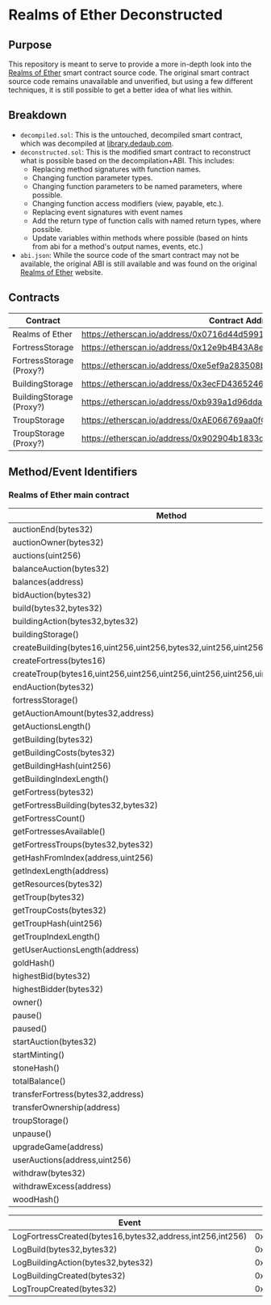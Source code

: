 # Realms of Ether Deconstructed

## Purpose

This repository is meant to serve to provide a more in-depth look into the [Realms of Ether](https://realmsofether.com/) smart contract source code. The original smart contract source code remains unavailable and unverified, but using a few different techniques, it is still possible to get a better idea of what lies within.

## Breakdown

- `decompiled.sol`: This is the untouched, decompiled smart contract, which was decompiled at [library.dedaub.com](https://library.dedaub.com/decompile).
- `deconstructed.sol`: This is the modified smart contract to reconstruct what is possible based on the decompilation+ABI. This includes:
  - Replacing method signatures with function names.
  - Changing function parameter types.
  - Changing function parameters to be named parameters, where possible.
  - Changing function access modifiers (view, payable, etc.).
  - Replacing event signatures with event names
  - Add the return type of function calls with named return types, where possible.
  - Update variables within methods where possible (based on hints from abi for a method's output names, events, etc.)
- `abi.json`: While the source code of the smart contract may not be available, the original ABI is still available and was found on the original [Realms of Ether](https://realmsofether.com/) website.

## Contracts

| **Contract**             | **Contract Address**                                                    |
|--------------------------|-------------------------------------------------------------------------|
| Realms of Ether          | https://etherscan.io/address/0x0716d44d5991b15256a2de5769e1376d569bba7c |
| FortressStorage          | https://etherscan.io/address/0x12e9b4B43A8e8788569BE5DF6fc3ed88780c4DfC |
| FortressStorage (Proxy?) | https://etherscan.io/address/0xe5ef9a283508bbfd11d5379efc4146a4e4a26b8a |
| BuildingStorage          | https://etherscan.io/address/0x3ecFD43652462a9EDc06f5c4e3e65e1E9A1FAF24 |
| BuildingStorage (Proxy?) | https://etherscan.io/address/0xb939a1d96dda7271d6d89eaceabd9163d0502165 |
| TroupStorage             | https://etherscan.io/address/0xAE066769aa0fC472f1ee10360e05f2a6d903c1f3 |
| TroupStorage (Proxy?)    | https://etherscan.io/address/0x902904b1833def4aef05b99cea93cc3383cd2d4a |

## Method/Event Identifiers

### Realms of Ether main contract

| **Method**                                                                      | **MethodID** |
|---------------------------------------------------------------------------------|--------------|
| auctionEnd(bytes32)                                                             | 0x7621bd09d  |
| auctionOwner(bytes32)                                                           | 0xc73dedfd   |
| auctions(uint256)                                                               | 0x571a26a0   |
| balanceAuction(bytes32)                                                         | 0x093556c9   |
| balances(address)                                                               | 0x27e235e3   |
| bidAuction(bytes32)                                                             | 0xcacb7ad8   |
| build(bytes32,bytes32)                                                          | 0x30b654f8   |
| buildingAction(bytes32,bytes32)                                                 | 0xdc341d8d   |
| buildingStorage()                                                               | 0xed8faf3d   |
| createBuilding(bytes16,uint256,uint256,bytes32,uint256,uint256,uint256,uint256) | 0x2516930f   |
| createFortress(bytes16)                                                         | 0x5096ec53   |
| createTroup(bytes16,uint256,uint256,uint256,uint256,uint256,uint256,uint256)    | 0x974f1e9e   |
| endAuction(bytes32)                                                             | 0x01db46a0   |
| fortressStorage()                                                               | 0x0258a643   |
| getAuctionAmount(bytes32,address)                                               | 0xc9c0c242   |
| getAuctionsLength()                                                             | 0xdbe35007   |
| getBuilding(bytes32)                                                            | 0x66760ce6   |
| getBuildingCosts(bytes32)                                                       | 0x7bbe0176   |
| getBuildingHash(uint256)                                                        | 0xcb551a2b   |
| getBuildingIndexLength()                                                        | 0xd5ee9ca4   |
| getFortress(bytes32)                                                            | 0xc1666a30   |
| getFortressBuilding(bytes32,bytes32)                                            | 0x98a84292   |
| getFortressCount()                                                              | 0x10cfcf0c   |
| getFortressesAvailable()                                                        | 0x468c7804   |
| getFortressTroups(bytes32,bytes32)                                              | 0xc756b8e9   |
| getHashFromIndex(address,uint256)                                               | 0x78a11bf0   |
| getIndexLength(address)                                                         | 0xf5807181   |
| getResources(bytes32)                                                           | 0x8ca25ab4   |
| getTroup(bytes32)                                                               | 0x7e403f26   |
| getTroupCosts(bytes32)                                                          | 0x66cfc337   |
| getTroupHash(uint256)                                                           | 0x245454b5   |
| getTroupIndexLength()                                                           | 0x48d79c6f   |
| getUserAuctionsLength(address)                                                  | 0x82768573   |
| goldHash()                                                                      | 0x8764d2e2   |
| highestBid(bytes32)                                                             | 0x61508bfd   |
| highestBidder(bytes32)                                                          | 0xbf51e728   |
| owner()                                                                         | 0x8da5cb5b   |
| pause()                                                                         | 0x8456cb59   |
| paused()                                                                        | 0x5c975abb   |
| startAuction(bytes32)                                                           | 0xede8acdb   |
| startMinting()                                                                  | 0x9a65ea26   |
| stoneHash()                                                                     | 0x7f1c5886   |
| totalBalance()                                                                  | 0xad7a672f   |
| transferFortress(bytes32,address)                                               | 0x8063a94b   |
| transferOwnership(address)                                                      | 0xf2fde38b   |
| troupStorage()                                                                  | 0x40d7f8c0   |
| unpause()                                                                       | 0x3f4ba83a   |
| upgradeGame(address)                                                            | 0xe82acd26   |
| userAuctions(address,uint256)                                                   | 0xb4fbe80a   |
| withdraw(bytes32)                                                               | 0x8e19899e   |
| withdrawExcess(address)                                                         | 0xaffbf593   |
| woodHash()                                                                      | 0xa00fedc7   |

| **Event**                                                 | **EventID** |
|-----------------------------------------------------------|-------------|
| LogFortressCreated(bytes16,bytes32,address,int256,int256) | 0x39152486  |
| LogBuild(bytes32,bytes32)                                 | 0x9303befd  |
| LogBuildingAction(bytes32,bytes32)                        | 0x9afc6e84  |
| LogBuildingCreated(bytes32)                               | 0xc419dae1  |
| LogTroupCreated(bytes32)                                  | 0xa543a0fd  |
